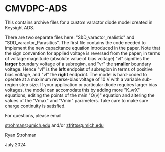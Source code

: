 # CMVDPC-ADS
This contains archive files for a custom varactor diode model created in Keysight ADS.

There are two separate files here: "SDD_varactor_realistic" and "SDD_varactor_Parasitics".
The first file contains the code needed to implement the new capacitance equation introduced in the paper. Note that the sign convention for applied voltage is reversed from the paper; in
terms of voltage magnitude (absolute value of bias voltage) "vl" signifies the **larger** boundary voltage of a subregion, and "vr" the **smaller** boundary voltage. Hence "vl" is the 
**left** endpoint of subregion in terms of positive bias voltage, and "vl" the **right** endpoint. 
The model is hard-coded to operate at a maximum reverse-bias voltage of 10 V with a variable sub-region step size. If your application or particular diode requires larger bias voltages,
the model can accomodate this by adding more "K_vrX" equations, editing the points of the main "Q(v)" equation and altering the values of the "Vmax" and "Vmin" parameters. Take care to make 
sure charge continuity is satisfied.

For questions, please email

strohman@umich.edu  and/or
zfritts@umich.edu

Ryan Strohman 

July 2024
